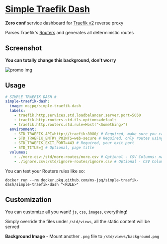 # [Simple Traefik Dash](https://ms-jpq.github.io/simple-traefik-dash/)

**Zero conf** service dashboard for [Traefik v2](https://traefik.io/) reverse proxy

Parses Traefik's [Routers](https://docs.traefik.io/routing/overview/) and generates all deterministic routes

## Screenshot

**You can totally change this background, don't worry**

![promo img](https://raw.githubusercontent.com/ms-jpq/simple-traefik-dash/master/example/screenshot.png)

## Usage

```yml
# SIMPLE TRAEFIK DASH #
simple-traefik-dash:
  image: msjpq/simple-traefik-dash
  labels:
    - traefik.http.services.std.loadbalancer.server.port=5050
    - traefik.http.routers.std.tls.options=default
    - traefik.http.routers.std.rule=Host("<Something>")
  environment:
    - STD_TRAEFIK_API=http://traefik:8080/ # Required, make sure you can actually talk to Traefik
    - STD_TRAEFIK_ENTRY_POINTS=web-secure # Required, only routes using entrypoints will be parsed
    - STD_TRAEFIK_EXIT_PORT=443 # Required, your exit port
    - STD_TITLE=🐳 # Optional, page title
  volumes:
    - ./more.csv:/std/more-routes/more.csv # Optional - CSV Columns: name, uri
    - ./ignore.csv:/std/ignore-routes/ignore.csv # Optional - CSV Column: name
```

You can test your Routers rules like so:

`docker run --rm docker.pkg.github.com/ms-jpq/simple-traefik-dash/simple-traefik-dash "<RULE>"`

## Customization

You can customize all you want! `js`, `css`, `images`, everything!

Simply override the files under `/std/views`, all the static content will be served

**Background Image** - Mount another `.png` file to `/std/views/background.png`
